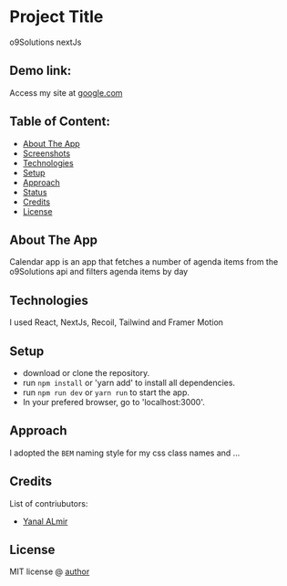 # Project Title
o9Solutions nextJs

## Demo link:
Access my site at [google.com](https://google.com)

## Table of Content:

- [About The App](#about-the-app)
- [Screenshots](#screenshots)
- [Technologies](#technologies)
- [Setup](#setup)
- [Approach](#approach)
- [Status](#status)
- [Credits](#credits)
- [License](#license)

## About The App
Calendar app is an app that fetches a number of agenda items from the o9Solutions api and filters agenda items by day

## Technologies
I used React, NextJs, Recoil, Tailwind and Framer Motion

## Setup
- download or clone the repository.
- run `npm install` or 'yarn add' to install all dependencies.
- run `npm run dev` or `yarn run` to start the app.
- In your prefered browser, go to 'localhost:3000'.

## Approach
I adopted the `BEM` naming style for my css class names and ...

## Credits
List of contriubutors:
- [Yanal ALmir](yanal.nl)

## License

MIT license @ [author](author.com)
